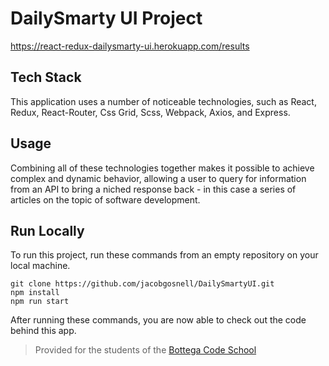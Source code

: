 # DailySmarty UI Project

https://react-redux-dailysmarty-ui.herokuapp.com/results

## Tech Stack

This application uses a number of noticeable technologies, such as React, Redux, React-Router, Css Grid, Scss, Webpack, Axios, and Express.

## Usage

Combining all of these technologies together makes it possible to achieve complex and dynamic behavior, allowing a user to query for information from an API to bring a niched response back - in this case a series of articles on the topic of software development.

## Run Locally

To run this project, run these commands from an empty repository on your local machine.
 
```
git clone https://github.com/jacobgosnell/DailySmartyUI.git
npm install
npm run start
```

After running these commands, you are now able to check out the code behind this app.

> Provided for the students of the [Bottega Code School](https://bottega.tech/)
